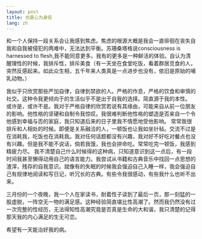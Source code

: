 ```yaml
---
layout: post
title: 也是心为身役
lang: zh
---
```




和一个人保持一段关系会让我感到焦虑。焦虑的根源大概是我会一直徘徊在丧失自我和自我被侵犯的两难中，无法达到平衡。苏珊桑塔格说consciousness is harnessed to flesh,我不能同意更多。我有的更多是一种鲜活的体验。自认为清醒理性的时候，我排斥性，排斥美食（有一天坐在食堂吃饭，看着群居觅食的人，突然反感起来。如此众生相，五千年来人类真是一点进步也没有，依旧是原始的哺乳动物。）

我似乎只欣赏那些严加自律，自律到禁欲的人。严格的作息，严格的饮食和审慎的社交。这种令我更倾向于的生活似乎不是出于自我的选择。简直源于我的本性。
或许是，或许不是。我对于严格自律的欣赏若说有其缘由，可能来自从前一位朋友的影响。他性格的坚硬和自制令我惊叹。我很难判断他性格的塑造是否来自一个令他感到幸福与否的家庭，我只知道后来的日子里我不情愿地受他影响。
常常我很排斥和人相处的时候。即便是关系融洽的人，一顿饭也让我如坐针毡。交流不过是在消耗我，吃饭也在消耗我。我对任何话题都没有兴趣，我对好不好吃对餐点也没有兴趣。但是我不能不说话，倘若我饿，我也会拼命吃。常常吃完一顿饭，我感到精疲力尽。
我不清楚自己什么时候得的这种病，只知道意识到这一点后，有一段时间我甚至懒得动用自己的语言能力。我尝试从书籍和古典音乐中找回一点思想的渣滓，残存的自我意识。就像有的失眠的时候我会强迫自己入睡一样，我会强迫自己有规律地阅读和写日记，听冗长的古典。有些令我很感动，有些我什么也听不出来。

三月份的一个夜晚，我一个人在家读书，耐着性子读到了最后一页，那一刻猛的一股虚脱，一阵空无一物的满足感。这种经验简直堪比性高潮了。然而我仍然没有过一次完整的性经历，无法得知性高潮究竟是否真是生命的大和谐，我只清楚的记得那天我的内心满足的生无可恋。

希望有一天能治好我的病。